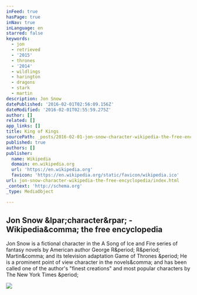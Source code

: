 ```yaml
---
inFeed: true
hasPage: true
inNav: true
inLanguage: en
starred: false
keywords:
  - jon
  - retrieved
  - '2015'
  - thrones
  - '2014'
  - wildlings
  - harington
  - dragons
  - stark
  - martin
description: Jon Snow
datePublished: '2016-02-01T02:56:09.156Z'
dateModified: '2016-02-01T02:55:59.275Z'
author: []
related: []
app_links: []
title: King of Kings
sourcePath: _posts/2016-02-01-jon-snow-character-wikipedia-the-free-encyclopedia.md
published: true
authors: []
publisher:
  name: Wikipedia
  domain: en.wikipedia.org
  url: 'https://en.wikipedia.org'
  favicon: 'https://en.wikipedia.org/static/favicon/wikipedia.ico'
url: jon-snow-character-wikipedia-the-free-encyclopedia/index.html
_context: 'http://schema.org'
_type: MediaObject

---
```

<article style=""><h1>Jon Snow &amp;lpar;character&amp;rpar; - Wikipedia&amp;comma; the free encyclopedia</h1><p>Jon Snow is a fictional character in the A Song of Ice and Fire series of fantasy novels by American author George R&amp;period; R&amp;period; Martin&amp;comma; and its television adaptation Game of Thrones &amp;period; He is a prominent point of view character in the novels&amp;comma; and has been called one of the author's "finest creations" and most popular characters by The New York Times &amp;period;</p><img src="https://upload.wikimedia.org/wikipedia/en/thumb/f/f0/Jon_Snow-Kit_Harington.jpg/220px-Jon_Snow-Kit_Harington.jpg" /></article>